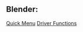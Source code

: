 ## Blender:

[Quick Menu](https://github.com/passivestar/quickmenu)
[Driver Functions](https://github.com/passivestar/driverfunctions)
